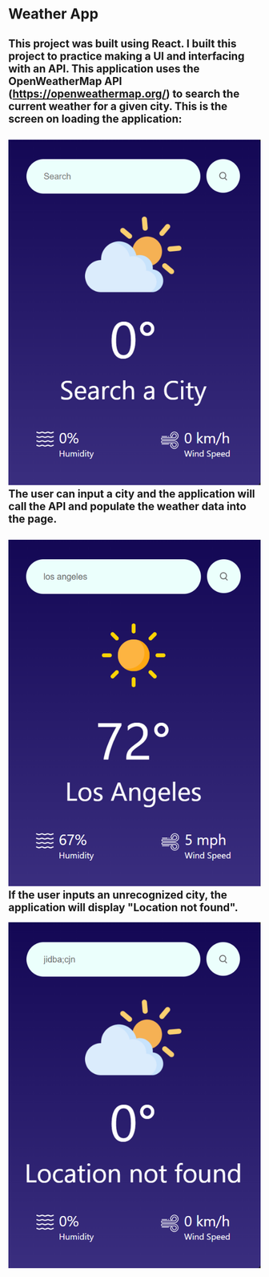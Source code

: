 # Weather App

This project was built using React. I built this project to practice making a UI and interfacing with an API. This application uses the OpenWeatherMap API (https://openweathermap.org/) to search the current weather for a given city.
This is the screen on loading the application:
---
![on_load](screenshots/on_load.png)
<br>
The user can input a city and the application will call the API and populate the weather data into the page.
---
![on_successful_search](screenshots/on_successful_search.png)
<br>
If the user inputs an unrecognized city, the application will display "Location not found".
---
![unsuccessful_search](screenshots/unsuccessful_search.png)
